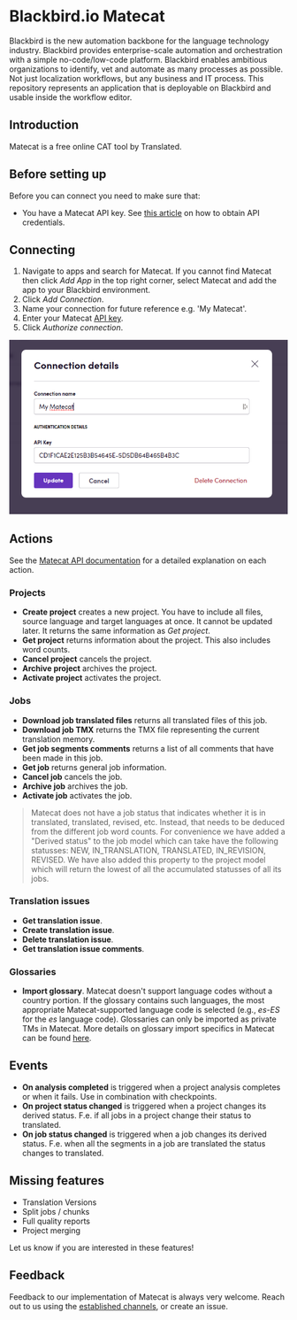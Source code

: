 # Blackbird.io Matecat

Blackbird is the new automation backbone for the language technology industry. Blackbird provides enterprise-scale automation and orchestration with a simple no-code/low-code platform. Blackbird enables ambitious organizations to identify, vet and automate as many processes as possible. Not just localization workflows, but any business and IT process. This repository represents an application that is deployable on Blackbird and usable inside the workflow editor.

## Introduction

<!-- begin docs -->

Matecat is a free online CAT tool by Translated.

## Before setting up

Before you can connect you need to make sure that:

- You have a Matecat API key. See [this article](https://guides.matecat.com/obtaining-api-credentials) on how to obtain API credentials.

## Connecting

1. Navigate to apps and search for Matecat. If you cannot find Matecat then click _Add App_ in the top right corner, select Matecat and add the app to your Blackbird environment.
2. Click _Add Connection_.
3. Name your connection for future reference e.g. 'My Matecat'.
4. Enter your Matecat [API key](https://guides.matecat.com/obtaining-api-credentials).
5. Click _Authorize connection_.

![connecting](image/README/1693310380983.png)

## Actions

See the [Matecat API documentation](https://www.matecat.com/api/docs#/) for a detailed explanation on each action.

### Projects

- **Create project** creates a new project. You have to include all files, source language and target languages at once. It cannot be updated later. It returns the same information as _Get project_.
- **Get project** returns information about the project. This also includes word counts.
- **Cancel project** cancels the project.
- **Archive project** archives the project.
- **Activate project** activates the project.

### Jobs

- **Download job translated files** returns all translated files of this job.
- **Download job TMX** returns the TMX file representing the current translation memory.
- **Get job segments comments** returns a list of all comments that have been made in this job.
- **Get job** returns general job information.
- **Cancel job** cancels the job.
- **Archive job** archives the job.
- **Activate job** activates the job.

> Matecat does not have a job status that indicates whether it is in translated, translated, revised, etc. Instead, that needs to be deduced from the different job word counts. For convenience we have added a "Derived status" to the job model which can take have the following statusses: NEW, IN_TRANSLATION, TRANSLATED, IN_REVISION, REVISED. We have also added this property to the project model which will return the lowest of all the accumulated statusses of all its jobs.

### Translation issues

- **Get translation issue**.
- **Create translation issue**.
- **Delete translation issue**.
- **Get translation issue comments**.

### Glossaries

- **Import glossary**. Matecat doesn't support language codes without a country portion. If the glossary contains such languages, the most appropriate Matecat-supported language code is selected (e.g., _es-ES_ for the _es_ language code). Glossaries can only be imported as private TMs in Matecat. More details on glossary import specifics in Matecat can be found [here](https://guides.matecat.com/how-to-add-a-glossary).

## Events

- **On analysis completed** is triggered when a project analysis completes or when it fails. Use in combination with checkpoints.
- **On project status changed** is triggered when a project changes its derived status. F.e. if all jobs in a project change their status to translated.
- **On job status changed** is triggered when a job changes its derived status. F.e. when all the segments in a job are translated the status changes to translated.

## Missing features

- Translation Versions
- Split jobs / chunks
- Full quality reports
- Project merging

Let us know if you are interested in these features!

## Feedback

Feedback to our implementation of Matecat is always very welcome. Reach out to us using the [established channels](https://www.blackbird.io/), or create an issue.

<!-- end docs -->
